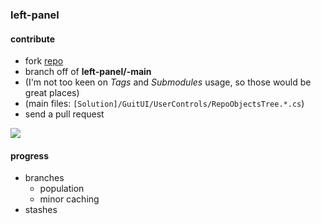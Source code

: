 ### left-panel

#### contribute
* fork [repo](https://github.com/bergerjac/gitextensions)
* branch off of **left-panel/-main**
* (I'm not too keen on *Tags* and *Submodules* usage, so those would be great places)
* (main files: <code>[Solution]/GuitUI/UserControls/RepoObjectsTree.*.cs</code>)
* send a pull request

<img src="https://raw.github.com/bergerjac/gitextensions/left-panel/-main/UiProgress.png">

#### progress
* branches  
	* population
	* minor caching
* stashes
